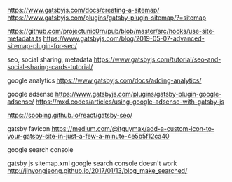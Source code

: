 https://www.gatsbyjs.com/docs/creating-a-sitemap/
https://www.gatsbyjs.com/plugins/gatsby-plugin-sitemap/?=sitemap

https://github.com/projectunic0rn/pub/blob/master/src/hooks/use-site-metadata.ts
https://www.gatsbyjs.com/blog/2019-05-07-advanced-sitemap-plugin-for-seo/

seo, social sharing, metadata
https://www.gatsbyjs.com/tutorial/seo-and-social-sharing-cards-tutorial/

google analytics
https://www.gatsbyjs.com/docs/adding-analytics/


google adsense
https://www.gatsbyjs.com/plugins/gatsby-plugin-google-adsense/
https://mxd.codes/articles/using-google-adsense-with-gatsby-js

https://soobing.github.io/react/gatsby-seo/

gatsby favicon
https://medium.com/@itguymax/add-a-custom-icon-to-your-gatsby-site-in-just-a-few-a-minute-4e5b5f12ca40

google search console

gatsby js sitemap.xml google search console doesn't work
http://jinyongjeong.github.io/2017/01/13/blog_make_searched/
